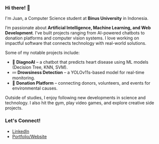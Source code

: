 ### Hi there! 👋  

I'm Juan, a Computer Science student at **Binus University** in Indonesia.  

I’m passionate about **Artificial Intelligence, Machine Learning, and Web Development**. I’ve built projects ranging from AI-powered chatbots to donation platforms and computer vision systems. I love working on impactful software that connects technology with real-world solutions.  

Some of my notable projects include:  
- 🤖 **DiagnoAI** – a chatbot that predicts heart disease using ML models (Decision Tree, KNN, SVM).  
- 💤 **Drowsiness Detection** – a YOLOv11s-based model for real-time monitoring.  
- 🌱 **Donation Platform** – connecting donors, volunteers, and events for environmental causes.  

Outside of studies, I enjoy following new developments in science and technology. I also hit the gym, play video games, and explore creative side projects.  

### Let's Connect!  
- [LinkedIn](https://www.linkedin.com/in/juan-ariviano-chandra/)  
- [Portfolio/Website](https://juan-sable.vercel.app/)
